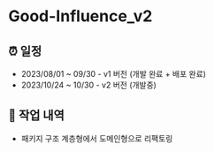 # Good-Influence_v2

## ⏰ 일정

- 2023/08/01 ~ 09/30 - v1 버전 (개발 완료 + 배포 완료)
- 2023/10/24 ~ 10/30 - v2 버전 (개발중)

## 📄 작업 내역
- 패키지 구조 계층형에서 도메인형으로 리팩토링



